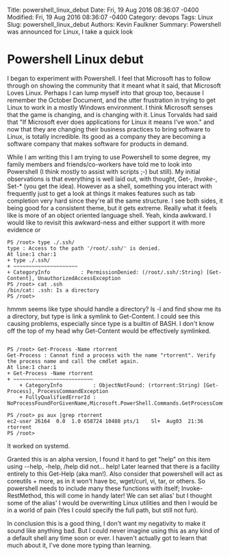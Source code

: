 Title: powershell_linux_debut 
Date: Fri, 19 Aug 2016 08:36:07 -0400
Modified: Fri, 19 Aug 2016 08:36:07 -0400
Category: devops
Tags: Linux
Slug: powershell_linux_debut
Authors: Kevin Faulkner
Summary: Powershell was announced for Linux, I take a quick look

Powershell Linux debut
======================

I began to experiment with Powershell. I feel that Microsoft has to follow through on showing the community that it meant what it said, that Microsoft Loves Linux. Perhaps I can lump myself into that group too, because I remember the October Document, and the utter frustration in trying to get Linux to work in a mostly Windows environment. I think Microsoft senses that the game is changing, and is changing with it. Linus Torvalds had said that "If Microsoft ever does applications for Linux it means I've won." and now that they are changing their business practices to bring software to Linux, is totally incredible. Its good as a company they are becoming a software company that makes software for products in demand.

While I am writing this I am trying to use Powershell to some degree, my family members and friends/co-workers have told me to look into Powershell (I think mostly to assist with scripts ;-) but still). My initial observations is that everything is well laid out, with thought, Get-*, Invoke-*, Set-* (you get the idea). However as a shell, something you interact with frequently just to get a look at things it makes features such as tab completion very hard since they're all the same structure. I see both sides, it being good for a consistent theme, but it gets extreme. Really what it feels like is more of an object oriented language shell. Yeah, kinda awkward. I would like to revisit this awkward-ness and either support it with more evidence or 

```
PS /root> type ./.ssh/
type : Access to the path '/root/.ssh/' is denied.
At line:1 char:1
+ type ./.ssh/
+ ~~~~~~~~~~~~~~~~~~~~~
+ CategoryInfo          : PermissionDenied: (/root/.ssh/:String) [Get-Content], UnauthorizedAccessException
PS /root> cat .ssh 
/bin/cat: .ssh: Is a directory
PS /root> 
```
hmmm seems like type should handle a directory? ls -l and find show me its a directory, but type is link a symlink to Get-Content. I could see this causing problems, especially since type is a builtin of BASH. I don't know off the top of my head why Get-Content would be effectively symlinked.

```

PS /root> Get-Process -Name rtorrent
Get-Process : Cannot find a process with the name "rtorrent". Verify the process name and call the cmdlet again.                                                        At line:1 char:1                                                                                                                                                        
+ Get-Process -Name rtorrent
+ ~~~~~~~~~~~~~~~~~~~~~~~~~~
    + CategoryInfo          : ObjectNotFound: (rtorrent:String) [Get-Process], ProcessCommandException
    + FullyQualifiedErrorId : NoProcessFoundForGivenName,Microsoft.PowerShell.Commands.GetProcessCommand
 
PS /root> ps aux |grep rtorrent
ec2-user 26164  0.0  1.0 658724 10488 pts/1    Sl+  Aug03  21:36 rtorrent
PS /root> 
```
It worked on systemd. 

Granted this is an alpha version, I found it hard to get "help" on this item using --help, -help, /help did not... help! Later learned that there is a facility entirely to this Get-Help (aka man!). Also consider that powershell will act as coreutils + more, as in it won't have bc, wget/curl, vi, tar, or others. So powershell needs to include many these functions with itself; Invoke-RestMethod, this will come in handy later! We can set alias' but I thought some of the alias' I would be overwriting Linux utilities and then I would be in a world of pain (Yes I could specify the full path, but still not fun).

In conclusion this is a good thing, I don't want my negativity to make it sound like anything bad. But I could never imagine using this as any kind of a default shell any time soon or ever. I haven't actually got to learn that much about it, I've done more typing than learning.
